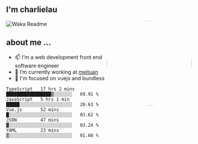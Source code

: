 
<h2>I'm charlielau</h2>
<img align='right' style="border-radius:50%" src="https://avatars1.githubusercontent.com/u/44078251?s=460&u=6b4f1c257663e44063b0b6a21c9c94f45bcfdcc7&v=4" width="230">

![Waka Readme](https://github.com/CharlieLau/charlielau/workflows/Waka%20Readme/badge.svg)

## about me ...
- 📫 I’m a web development front end software engineer
- 🔭 I’m currently working at  <a href="https://www.meituan.com">meituan</a>
- 🔭 I'm focused on vuejs and bundless

<!-- <p align="center">
  <a href="https://github.com/charlielau" class="rich-diff-level-one">
    <img src="https://github-readme-stats.vercel.app/api?username=charlielau&title_color=333&text_color=777" alt="CharlieLau" >
  </a>
</p> -->

<!--START_SECTION:waka-->
```text
TypeScript   17 hrs 2 mins   █████████████████▒░░░░░░░   69.91 % 
JavaScript   5 hrs 1 min     █████░░░░░░░░░░░░░░░░░░░░   20.63 % 
Vue.js       52 mins         █░░░░░░░░░░░░░░░░░░░░░░░░   03.62 % 
JSON         47 mins         ▓░░░░░░░░░░░░░░░░░░░░░░░░   03.24 % 
YAML         23 mins         ▒░░░░░░░░░░░░░░░░░░░░░░░░   01.60 % 
```
<!--END_SECTION:waka-->
